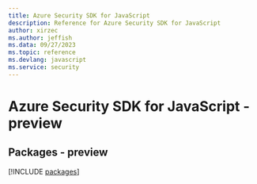 ```yaml
---
title: Azure Security SDK for JavaScript
description: Reference for Azure Security SDK for JavaScript
author: xirzec
ms.author: jeffish
ms.data: 09/27/2023
ms.topic: reference
ms.devlang: javascript
ms.service: security
---
```

# Azure Security SDK for JavaScript - preview
## Packages - preview
[!INCLUDE [packages](security-index.md)]